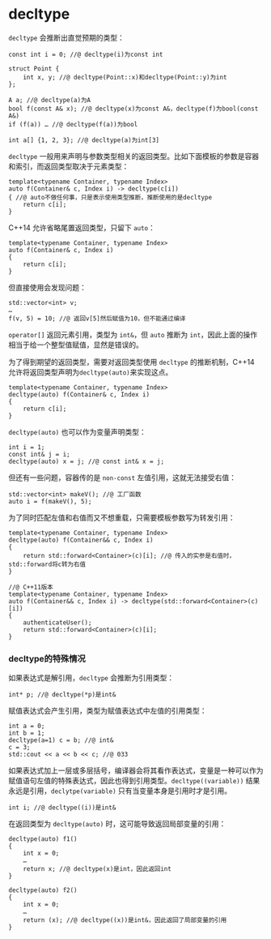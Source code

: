 # decltype

`decltype` 会推断出直觉预期的类型：

```
const int i = 0; //@ decltype(i)为const int

struct Point {
    int x, y; //@ decltype(Point::x)和decltype(Point::y)为int
};

A a; //@ decltype(a)为A
bool f(const A& x); //@ decltype(x)为const A&，decltype(f)为bool(const A&)
if (f(a)) … //@ decltype(f(a))为bool

int a[] {1, 2, 3}; //@ decltype(a)为int[3]
```

`decltype` 一般用来声明与参数类型相关的返回类型。比如下面模板的参数是容器和索引，而返回类型取决于元素类型：

```
template<typename Container, typename Index>
auto f(Container& c, Index i) -> decltype(c[i])
{ //@ auto不做任何事，只是表示使用类型推断，推断使用的是decltype
    return c[i];
}
```

C++14 允许省略尾置返回类型，只留下 `auto`：

```
template<typename Container, typename Index>
auto f(Container& c, Index i)
{
    return c[i];
}
```

但直接使用会发现问题：

```
std::vector<int> v;
…
f(v, 5) = 10; //@ 返回v[5]然后赋值为10，但不能通过编译
```

`operator[]` 返回元素引用，类型为 `int&`，但 `auto` 推断为 `int`，因此上面的操作相当于给一个整型值赋值，显然是错误的。

为了得到期望的返回类型，需要对返回类型使用 `decltype` 的推断机制，C++14 允许将返回类型声明为` decltype(auto) `来实现这点。

```
template<typename Container, typename Index>
decltype(auto) f(Container& c, Index i)
{
    return c[i];
}
```

`decltype(auto)` 也可以作为变量声明类型：

```
int i = 1;
const int& j = i;
decltype(auto) x = j; //@ const int& x = j;
```

但还有一些问题，容器传的是 `non-const` 左值引用，这就无法接受右值：

```
std::vector<int> makeV(); //@ 工厂函数
auto i = f(makeV(), 5);
```

为了同时匹配左值和右值而又不想重载，只需要模板参数写为转发引用：

```
template<typename Container, typename Index>
decltype(auto) f(Container&& c, Index i)
{
    return std::forward<Container>(c)[i]; //@ 传入的实参是右值时，std::forward将c转为右值
}

//@ C++11版本
template<typename Container, typename Index>
auto f(Container&& c, Index i) -> decltype(std::forward<Container>(c)[i])
{
    authenticateUser();
    return std::forward<Container>(c)[i];
}
```

### decltype的特殊情况

如果表达式是解引用，`decltype` 会推断为引用类型：

```
int* p; //@ decltype(*p)是int&
```

赋值表达式会产生引用，类型为赋值表达式中左值的引用类型：

```
int a = 0;
int b = 1;
decltype(a=1) c = b; //@ int&
c = 3;
std::cout << a << b << c; //@ 033
```

如果表达式加上一层或多层括号，编译器会将其看作表达式，变量是一种可以作为赋值语句左值的特殊表达式，因此也得到引用类型。`decltype((variable))`  结果永远是引用，`declytpe(variable)` 只有当变量本身是引用时才是引用。

```
int i; //@ decltype((i))是int&
```

在返回类型为 `decltype(auto)` 时，这可能导致返回局部变量的引用：

```
decltype(auto) f1()
{
    int x = 0;
    …
    return x; //@ decltype(x)是int，因此返回int
}

decltype(auto) f2()
{
    int x = 0;
    …
    return (x); //@ decltype((x))是int&，因此返回了局部变量的引用
}
```











